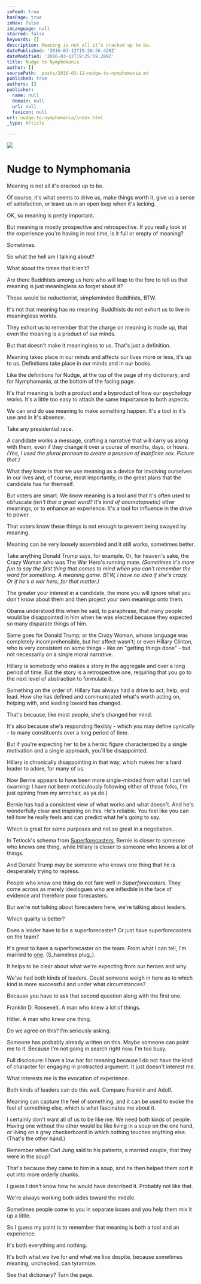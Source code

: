 ```yaml
---
inFeed: true
hasPage: true
inNav: false
inLanguage: null
starred: false
keywords: []
description: Meaning is not all it’s cracked up to be.
datePublished: '2016-03-12T19:26:36.420Z'
dateModified: '2016-03-12T19:25:59.289Z'
title: Nudge to Nymphomania
author: []
sourcePath: _posts/2016-03-12-nudge-to-nymphomania.md
published: true
authors: []
publisher:
  name: null
  domain: null
  url: null
  favicon: null
url: nudge-to-nymphomania/index.html
_type: Article

---
```

![](https://the-grid-user-content.s3-us-west-2.amazonaws.com/8321acf5-4009-4753-b48b-6b9f2398eadc.jpg)

# Nudge to Nymphomania

Meaning is not all it's cracked up to be.

Of course, it's what seems to drive us, make things worth it, give us a sense of satisfaction, or leave us in an open loop when it's lacking.

OK, so meaning is pretty important.

But meaning is mostly prospective and retrospective. If you really look at the experience you're having in real time, is it full or empty of meaning?

Sometimes.

So what the hell am I talking about?

What about the times that it isn't?

Are there Buddhists among us here who will leap to the fore to tell us that meaning is just meaningless so forget about it?

Those would be reductionist, simpleminded Buddhists, BTW.

It's not that meaning has no meaning. Buddhists do not exhort us to live in meaningless worlds.

They exhort us to remember that the charge on meaning is made up, that even the meaning is a product of our minds.

But that doesn't make it meaningless to us. That's just a definition.

Meaning takes place in our minds and affects our lives more or less, it's up to us. Definitions take place in our minds and in our books.

Like the definitions for Nudge, at the top of the page of my dictionary, and for Nymphomania, at the bottom of the facing page.

It's that meaning is both a product and a byproduct of how our psychology works. It's a little too easy to attach the same importance to both aspects.

We can and do use meaning to make something happen. It's a tool in it's use and in it's absence.

Take any presidential race.

A candidate works a message, crafting a narrative that will carry us along with them, even if they change it over a course of months, days, or hours. _(Yes, I used the plural pronoun to create a pronoun of indefinite sex. Picture that.)_

What they know is that we use meaning as a device for involving ourselves in our lives and, of course, most importantly, in the great plans that the candidate has for themself.

But voters are smart. We know meaning is a tool and that it's often used to obfuscate _(isn't that a great word? It's kind of onomatopoetic)_ other meanings, or to enhance an experience. It's a tool for influence in the drive to power.

That voters know these things is not enough to prevent being swayed by meaning.

Meaning can be very loosely assembled and it still works, sometimes better.

Take anything Donald Trump says, for example. Or, for heaven's sake, the Crazy Woman who was The War Hero's running mate. _(Sometimes it's more fun to say the first thing that comes to mind when you can't remember the word for something. A meaning game. BTW, I have no idea if she's crazy. Or if he's a war hero, for that matter.)_

The greater your interest in a candidate, the more you will ignore what you don't know about them and then project your own meanings onto them.

Obama understood this when he said, to paraphrase, that many people would be disappointed in him when he was elected because they expected so many disparate things of him.

Same goes for Donald Trump; or the Crazy Woman, whose language was completely incomprehensible, but her affect wasn't; or even Hillary Clinton, who is very consistent on some things - like on "getting things done" - but not necessarily on a single moral narrative.

Hillary is somebody who makes a story in the aggregate and over a long period of time. But the story is a retrospective one, requiring that you go to the next level of abstraction to formulate it. 

Something on the order of: Hillary has always had a drive to act, help, and lead. How she has defined and communicated what's worth acting on, helping with, and leading toward has changed.

That's because, like most people, she's changed her mind.

It's also because she's responding flexibly - which you may define cynically - to many constituents over a long period of time.

But if you're expecting her to be a heroic figure characterized by a single motivation and a single approach, you'll be disappointed.

Hillary is chronically disappointing in that way, which makes her a hard leader to adore, for many of us.

Now Bernie appears to have been more single-minded from what I can tell (warning: I have not been meticulously following either of these folks, I'm just opining from my armchair, as ya do.)

Bernie has had a consistent view of what works and what doesn't. And he's wonderfully clear and inspiring on this. He's reliable. You feel like you can tell how he really feels and can predict what he's going to say.

Which is great for some purposes and not so great in a negotiation.

In Tetlock's schema from [Superforecasters][0], Bernie is closer to someone who knows one thing, while Hillary is closer to someone who knows a lot of things.

And Donald Trump may be someone who knows one thing that he is desperately trying to repress.

People who know one thing do not fare well in _Superforecasters_. They come across as merely ideologues who are inflexible in the face of evidence and therefore poor forecasters.

But we're not talking about forecasters here, we're talking about leaders.

Which quality is better?

Does a leader have to be a superforecaster? Or just have superforecasters on the team?

It's great to have a superforecaster on the team. From what I can tell, I'm married to [one][1]. (S_hameless plug_).

It helps to be clear about what we're expecting from our heroes and why.

We've had both kinds of leaders. Could someone weigh in here as to which kind is more successful and under what circumstances?

Because you have to ask that second question along with the first one.

Franklin D. Roosevelt. A man who knew a lot of things.

Hitler. A man who knew one thing.

Do we agree on this? I'm seriously asking.

Someone has probably already written on this. Maybe someone can point me to it. Because I'm not going in search right now. I'm too busy.

Full disclosure: I have a low bar for meaning because I do not have the kind of character for engaging in protracted argument. It just doesn't interest me.

What interests me is the evocation of experience.

Both kinds of leaders can do this well. Compare Franklin and Adolf.

Meaning can capture the feel of something, and it can be used to evoke the feel of something else, which is what fascinates me about it.

I certainly don't want all of us to be like me. We need both kinds of people. Having one without the other would be like living in a soup on the one hand, or living on a grey checkerboard in which nothing touches anything else. (That's the other hand.)

Remember when Carl Jung said to his patients, a married couple, that they were in the soup? 

That's because they came to him in a soup, and he then helped them sort it out into more orderly chunks.

I guess I don't know how he would have described it. Probably not like that.

We're always working both sides toward the middle.

Sometimes people come to you in separate boxes and you help them mix it up a little.

So I guess my point is to remember that meaning is both a tool and an experience.

It's both everything and nothing.

It's both what we live for and what we live despite, because sometimes meaning, unchecked, can tyrannize.

See that dictionary? Turn the page.

[0]: http://www.amazon.com/Superforecasting-The-Art-Science-Prediction/dp/0804136696
[1]: http://www.imaginewhatif.com/